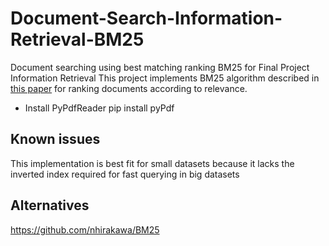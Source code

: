 # Document-Search-Information-Retrieval-BM25
Document searching using best matching ranking BM25 for Final Project Information Retrieval
This project implements BM25 algorithm described in [this paper](https://pdfs.semanticscholar.org/c0a4/8ed7577a7b48288dfb2711cbd86e30636b5f.pdf) for ranking documents according to relevance.

* Install PyPdfReader
        pip install pyPdf

## Known issues
This implementation is best fit for small datasets because it lacks the inverted index required for fast querying in big datasets

## Alternatives
https://github.com/nhirakawa/BM25
